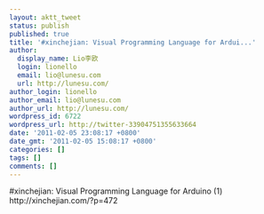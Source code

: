 ```yaml
---
layout: aktt_tweet
status: publish
published: true
title: '#xinchejian: Visual Programming Language for Ardui...'
author:
  display_name: Lio李欧
  login: lionello
  email: lio@lunesu.com
  url: http://lunesu.com/
author_login: lionello
author_email: lio@lunesu.com
author_url: http://lunesu.com/
wordpress_id: 6722
wordpress_url: http://twitter-33904751355633664
date: '2011-02-05 23:08:17 +0800'
date_gmt: '2011-02-05 15:08:17 +0800'
categories: []
tags: []
comments: []
---
```

<p>#xinchejian: Visual Programming Language for Arduino (1) http://xinchejian.com/?p=472</p>
